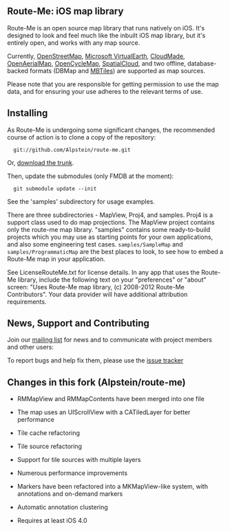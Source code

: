 Route-Me: iOS map library
-------------------------

Route-Me is an open source map library that runs natively on iOS.  It's designed
to look and feel much like the inbuilt iOS map library, but it's entirely open,
and works with any map source.

Currently, [OpenStreetMap][1], [Microsoft VirtualEarth][2], [CloudMade][3],
[OpenAerialMap][4], [OpenCycleMap][5], [SpatialCloud][6], and two offline,
database-backed formats (DBMap and [MBTiles][7]) are supported as map
sources.

Please note that you are responsible for getting permission to use the map data,
and for ensuring your use adheres to the relevant terms of use.


   [1]: http://www.openstreetmap.org/index.html
   [2]: http://maps.live.com/
   [3]: http://www.cloudmade.com/
   [4]: http://www.openaerialmap.org/
   [5]: http://www.opencyclemap.org/
   [6]: http://www.spatialcloud.com/
   [7]: http://mbtiles.org


Installing
----------

As Route-Me is undergoing some significant changes, the recommended course of
action is to clone a copy of the repository:

      git://github.com/Alpstein/route-me.git

Or, [download the trunk][dl].

Then, update the submodules (only FMDB at the moment):

      git submodule update --init

See the 'samples' subdirectory for usage examples.

There are three subdirectories - MapView, Proj4, and samples. Proj4 is a support class used to do map projections. The MapView project contains only the route-me map library. "samples" contains some ready-to-build projects which you may use as starting points for your own applications, and also some engineering test cases. `samples/SampleMap` and `samples/ProgrammaticMap` are the best places to look, to see how to embed a Route-Me map in your application.

See LicenseRouteMe.txt for license details. In any app that uses the Route-Me library, include the following text on your "preferences" or "about" screen: "Uses Route-Me map library, (c) 2008-2012 Route-Me Contributors". Your data provider will have additional attribution requirements.


   [dl]: https://github.com/Alpstein/route-me/zipball/master
   
   
News, Support and Contributing
------------------------------

Join our [mailing list][list] for news and to communicate with project members
and other users:

To report bugs and help fix them, please use the [issue tracker][tracker]

[list]: http://groups.google.com/group/route-me-map
[tracker]: https://github.com/Alpstein/route-me/issues


Changes in this fork (Alpstein/route-me)
-----------------------------------------

* RMMapView and RMMapContents have been merged into one file

* The map uses an UIScrollView with a CATiledLayer for better performance

* Tile cache refactoring

* Tile source refactoring

* Support for tile sources with multiple layers

* Numerous performance improvements

* Markers have been refactored into a MKMapView-like system, with annotations and on-demand markers

* Automatic annotation clustering

* Requires at least iOS 4.0
